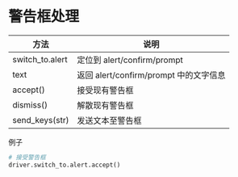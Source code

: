 # 警告框处理

| 方法          | 说明                                 |
| --------------- | -------------------------------------- |
| switch_to.alert | 定位到 alert/confirm/prompt         |
| text            | 返回 alert/confirm/prompt 中的文字信息 |
| accept()        | 接受现有警告框                  |
| dismiss()       | 解散现有警告框                  |
| send_keys(str)  | 发送文本至警告框               |

例子
```py
# 接受警告框
driver.switch_to.alert.accept()
```
